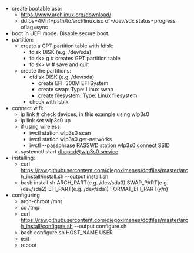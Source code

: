 - create bootable usb:  
    - https://www.archlinux.org/download/  
    - dd bs=4M if=path/to/archlinux.iso of=/dev/sdx status=progress oflag=sync  
- boot in UEFI mode. Disable secure boot.  
- partition:  
    - create a GPT partition table with fdisk:  
        - fdisk DISK (e.g. /dev/sda)  
        - fdisk> g # creates GPT partition table  
        - fdisk> w # save and quit  
    - create the partitions:  
        - cfdisk DISK (e.g. /dev/sda)  
            - create EFI: 300M EFI System
            - create swap: Type: Linux swap  
            - create filesystem: Type: Linux filesystem  
        - check with lsblk  
- connect wifi:  
    - ip link # check devices, in this example using wlp3s0  
    - ip link set wlp3s0 up  
    - if using wireless:  
        - iwctl station wlp3s0 scan  
        - iwctl station wlp3s0 get-networks  
        - iwctl --passphrase PASSWD station wlp3s0 connect SSID  
    - systemctl start dhcpcd@wlp3s0.service  
- installing:  
    - curl https://raw.githubusercontent.com/diegoximenes/dotfiles/master/arch_install/install.sh --output install.sh  
    - bash install.sh ARCH_PART(e.g. /dev/sda3) SWAP_PART(e.g. /dev/sda2) EFI_PART(e.g. /dev/sda1) FORMAT_EFI_PART(y/n)  
- configuring   
    - arch-chroot /mnt  
    - cd /tmp  
    - curl https://raw.githubusercontent.com/diegoximenes/dotfiles/master/arch_install/configure.sh --output configure.sh  
    - bash configure.sh HOST_NAME USER  
    - exit  
    - reboot  
